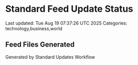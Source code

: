 # Standard Feed Update Status
Last updated: Tue Aug 19 07:37:26 UTC 2025
Categories: technology,business,world

## Feed Files Generated

Generated by Standard Updates Workflow
